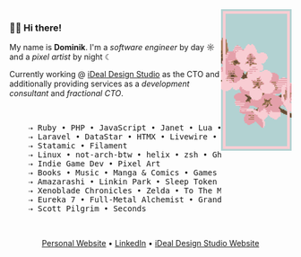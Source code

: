 <img src="https://raw.githubusercontent.com/dotninth/dotninth/master/assets/sakura.png" width="25%" align="right" alt="Pixel Art sakura" />

### 👋🏻 Hi there!

My name is **Dominik**. I'm a _software engineer_ by day ☼ and a _pixel artist_ by night ☾

Currently working @ <a href="https://idealdesign.dev">iDeal Design Studio</a> as the CTO and additionally providing services as a _development consultant_ and _fractional CTO_.

<br />

<pre>
    ⇢ Ruby • PHP • JavaScript • Janet • Lua • Odin
    ⇢ Laravel • DataStar • HTMX • Livewire • Tailwind CSS • AlpineJS • VueJS
    ⇢ Statamic • Filament
    ⇢ Linux • not-arch-btw • helix • zsh • Ghostty • Thinkpads
    ⇢ Indie Game Dev • Pixel Art
    ⇢ Books • Music • Manga & Comics • Games • Sometimes Anime
    ⇢ Amazarashi • Linkin Park • Sleep Token • Galileo Galilei • Starbenders
    ⇢ Xenoblade Chronicles • Zelda • To The Moon • Guild Wars (1/2)
    ⇢ Eureka 7 • Full-Metal Alchemist • Grand Blue
    ⇢ Scott Pilgrim • Seconds
</pre>

<br />

<p align="center">
  <a href="https://yard77.dev">Personal Website</a> •
  <a href="https://www.linkedin.com/in/lokkhart/">LinkedIn</a> •
  <a href="https://idealdesign.dev">iDeal Design Studio Website</a>
</p>
